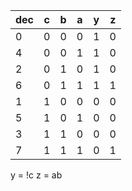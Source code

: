 | dec | c   | b   | a   | y   | z   |
| --- | --- | --- | --- | --- | --- |
| 0   | 0   | 0   | 0   | 1   | 0   |
| 4   | 0   | 0   | 1   | 1   | 0   |
| 2   | 0   | 1   | 0   | 1   | 0   |
| 6   | 0   | 1   | 1   | 1   | 1   |
| 1   | 1   | 0   | 0   | 0   | 0   |
| 5   | 1   | 0   | 1   | 0   | 0   |
| 3   | 1   | 1   | 0   | 0   | 0   |
| 7   | 1   | 1   | 1   | 0   | 1   | 
 
y = !c
z = ab
